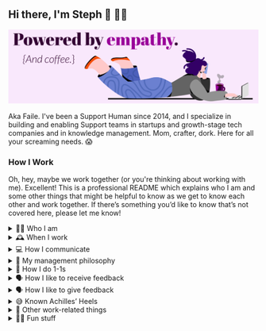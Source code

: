 ## Hi there, I'm Steph 👋 👩‍💻

<picture>
 <source media="(prefers-color-scheme: dark)" srcset="https://github.com/smlundberg/smlundberg/blob/update-readme/Twitter%20Cover%202%20(Woman%20Working)%20Github%20Header.png?raw=true">
 <source media="(prefers-color-scheme: light)" srcset="https://github.com/smlundberg/smlundberg/blob/update-readme/Twitter%20Cover%202%20(Woman%20Working)%20Github%20Header.png?raw=true">
 <img alt="Powered by empathy. And coffee." src="https://github.com/smlundberg/smlundberg/blob/update-readme/Twitter%20Cover%202%20(Woman%20Working)%20Github%20Header.png?raw=true">
</picture>

Aka Faile. I've been a Support Human since 2014, and I specialize in building and enabling Support teams in startups and growth-stage tech companies and in knowledge management. Mom, crafter, dork. Here for all your screaming needs. 😱

### How I Work

Oh, hey, maybe we work together (or you're thinking about working with me). Excellent! This is a professional README which explains who I am and some other things that might be helpful to know as we get to know each other and work together. If there’s something you’d like to know that’s not covered here, please let me know!

<details>
  <summary>👋🏼 Who I am</summary>

  You can call me **Steph** or **Faile** and my pronouns are **she/they**, with no particular preference for either so feel free to use either at any time.

  I’ve worked in Customer Support since 2014 for tech companies like Abstract, Jyve, Khan Academy and Shortcut, and prior to that in various general operations roles for the military, local government, and small businesses from around 2006. Currently I'm doing some writing and working as a support consultant for startup and growth-stage tech companies.

  Personally, I’m a military spouse (USAF) and we have 4 kids whose ages range from 6 to 16. Our home base is in west Michigan, so we divide our time between our house there and wherever my spouse happens to be stationed. We have a corgi named Dewey, who’s not the biggest fan of bows:

  ![4988F6A5-2BBC-4562-A22C-2DDE3781A5B5_2](https://github.com/smlundberg/smlundberg/assets/31993924/0bf15d17-cb47-4b83-b5c4-e417c9b91112)

  You can find me at my [website](https://www.smlundberg.com/) or at [LinkedIn](https://www.linkedin.com/in/smlundberg/) (although fair warning, I’m not the biggest fan of LinkedIn and update it only sporadically).
</details>

<details>
  <summary>🕰️ When I work</summary>

  I’m currently in Colorado, so I’m in US Mountain Time. My hours are very flexible, but I’m generally online between 0900 ET and 2000 ET. I’m not active that entire time, of course, but I’m generally very accessible during those hours.

  ![working](https://github.com/smlundberg/smlundberg/assets/31993924/54e36b04-eb20-430d-b242-94c8edbd8a50)
</details>

<details>
  <summary>💻 How I communicate</summary>

  For everyday conversations and urgent issues during regular hours (and assuming we're in a work Slack or community together), slack me! You should be able to find me by my name **Steph Lundberg** in any Slack of which I'm a member, and I encourage you to @-mention me if you need me.

  I like to default to having public conversations as much as possible when there’s a product, team, or learning question, but if you’re more comfortable with a private conversation please do DM me.

  For slower conversations and topics that need more deliberation, email me! My email address is steph@smlundberg.com. I check my email once or twice a day, so I often will not reply immediately to an email unless I know it’s coming, so keep that in mind when choosing this as a communication method.
    
  I tend to feel more settled if I have a direct line to the goings-on at work and around my communities, so I have Slack installed on my phone and do check it periodically during off-hours. Don’t be afraid to message me in Slack if it’s not business hours; If it’s urgent, I’ll respond as soon as I see it, and if it’s not, I’ll wait until the next business day. Either way, you won’t bother me. 
    
  Having said that, I’ll do my best to respect your private time and not message you during off-hours unless it’s absolutely necessary.
    
  **IMPORTANT NOTE:** I struggle with anxiety, so if you need to chat about something (especially in DMs), I’ve found it most helpful when the context / need is included in an initial message. 
    
  **For example:**
    
   - “hey, can we chat about managing the queue over the holidays when you have a moment?” = ✅ 😄 great, I understand what’s needed!
   - “hey can we chat when you have a moment?” = ❌ 😰 oh god I’m getting fired / you hate your job and you’re quitting / the AI apocalypse has begun, your consciousness was the first to be overwritten and I’m next

  ![ai_apocalypse](https://github.com/smlundberg/smlundberg/assets/31993924/60021b11-fb54-43ec-afc3-c8e16014ced4)
</details>

<details>
<summary>👥 My management philosophy</summary>

- **I strive toward a servant leadership approach.**
    
    This means that I think of my role as a manager is to enable my team to do their best work, remove any roadblocks in their way, provide opportunities for growth and excellence, and ensure their work is appropriately recognized and celebrated. It’s also a vital part of my job to understand my leadership team’s goals for our customers and execute their vision by guiding my team in achieving those goals.
    
- **I believe we’re a team of adults who are excited about the work we do.**
    
    I believe high-functioning teams know how to do their work independently and will communicate when they’re having trouble. If I have a concern (or if a team member has a concern), we’ll work together to address it in the moment and move on once we have. 
    
- **I believe that we’re a team of growing humans.**
    
    This means we’ll fail and make mistakes and that both are vital for growth and excellence. We’re all learning together and we’re all here to help each other. We can fix anything as a team, so don’t be afraid to reach out if you’re worried about a mistake or a failure (often individual failures are actually team failures in disguise, so that’s even less reason to be worried!).
    
- **I recognize my team as experts in their work.**
    
    This means that there are going to be a good many things that they know and I don’t. I value their input and understand that for us to be a high-functioning team, I’ll need their counsel and insight, and so I seek this as often as possible.
  
![good_people_who_give_a_shit](https://github.com/smlundberg/smlundberg/assets/31993924/ac972573-eba8-44fb-a148-c8ae68161ab8)
</details>

<details>
<summary>🏓 How I do 1-1s</summary>

If we have one-on-ones together, this is your time to talk about whatever you want to talk about. We _can_ talk about work, but we don’t have to. Use this time to get to know me, talk about anything that concerns you, ask for help, tell me a bad joke, give me a kid / cat / dog / pet brief, etc.

I also feel strongly that my job as a manager is to provide a safe space free of judgement or threat where you can be honest about how you feel and what you need. If you just need me to be a sounding board, I can do that. If you need to vent, I’m here for that too. If you need me to act on something, I will, but I won’t take action on or share anything you tell me unless you specifically give me permission to do so. 

(The only caveat to this if you share something that poses a risk to you or the company, in which case I’m duty-bound to take action; one example of a situation in which I have a duty to act would be if you were experiencing harassment of some kind from someone within the company.)

I do sometimes use these meetings to give you updates I think are important / helpful or to ask your opinion on something work-related, but I’ll do my best to keep those limited to just a few minutes.

I may also on occasion use 1-1s to provide feedback or have career / developmental conversations, but (unless it comes up organically) I try not to do this without your agreement ahead of time. In other words, those conversations can always be had separately if you’d like to preserve 1-1s as a place where you can relax and guide the conversation.
</details>

<details>
<summary>🗣️ How I like to receive feedback</summary>

I try to keep a growth mindset, so I’m always looking to learn and level up. That means that I want feedback, both positive and constructive!

Over the years, I’ve learned that certain communication methods make it easier for me to understand and absorb constructive feedback. 

**Here’s what works best for me:**

- ************************************************Send it in writing first.************************************************ Send the feedback via Slack or email first, and clearly indicate what the urgency of the feedback is — is this to help optimize my work? A minor correction? Critical but not job-ending? Serious enough that my job is at risk?
- **Schedule a meeting to talk about the feedback at a later time (if needed).** We may need to talk about the feedback one-on-one — that’s fine! It’s best if we schedule a meeting after I’ve had some time to understand and absorb the feedback. The time frame really depends on the seriousness of the feedback, so it could come a few hours or a few days later.

****************************************************************If you’re a direct report giving me feedback:**************************************************************** I still prefer to receive it in the framework above, and I want to hear from you!

[I’m stealing this bit from someone else’s README](https://docs.google.com/document/d/1rnnjBjdneEzJpq8VHtsMmThP5gpBQf0R9wbzEG7eW5k/edit#), as it’s fantastic: 

Three dimensions are required for people to continue to give each other feedback:

1. **Safety:** the *unlikelihood* of being punished for giving feedback - **should be high.**
2. **Effort:** the amount of work in order to give feedback, also known as "how much do we argue when people give us feedback?" - **should be low.**
3. **Benefit:** how likely is it that giving us feedback will materially impact our behavior? - **should be high.**

I’ll do my absolute best to do well in each of those dimensions, but please tell me if I’m not.

**One last thing:** I just want to acknowledge that giving feedback to a manager is inherently stressful because of how power works in organizations. If for some reason you don’t feel comfortable coming to me directly to give your feedback, please do talk to whomever in our org you feel comfortable speaking to with my blessing. You won’t hurt my feelings (and honestly, you shouldn’t be worrying about my feelings at all!) — the important thing is that you’re being heard.
</details>
<details>
  <summary>🗣️ How I like to give feedback</summary>

I’ll give positive feedback publicly (unless you tell me you prefer otherwise) as well as privately.

For constructive feedback, it depends. If it’s feedback on something that’s team or project related, I tend to default to public transparency. 

If it’s for a team member, I give that privately according to the team member’s preferences. If they haven’t communicated any preferences to me, I’ll follow the framework I give in the section above, which is 1) Written first, 2) One-on-one to discuss after the team member has had some time to absorb.

Just as I prefer for myself when I receive feedback, I’ll share feedback in the manner that works best for you - just let me know. 

Additionally, any feedback you receive from me will be delivered with:

1. **************A clear indication of its seriousness and urgency.************** I will make it obvious whether something is just an optimization of already good work, a minor adjustment or correction, a more critical problem that needs to be fixed in a certain amount of time, or if it’s a serious, immediate risk to your continued employment.
2. **A specific context.** I’ll be sure that the context around the feedback is clear and that I’m only referencing events / topics related to this specific bit of feedback.
3. **Empathy, confidence, and trust.** Empathy in this context means (at least to me) that I offer honesty, accountability, and understanding without disappointment or judgement. Something might need to change, but I don’t expect perfection, just growth. I believe in your skill, ability, and your potential, and I trust you to do your best.
</details>

<details>
<summary>😅 Known Achilles’ Heels</summary>

We all have them! (Note: this doesn’t excuse or justify them, I just like making them known.)

I have a tendency toward perfectionism, which means I can let unattainable perfection be the enemy of good or finished.

Relatedly, I sometimes have trouble asking for help, because I can feel like I should know everything or am letting people down if I say no. If you see me doing this, do us both a kindness and call me in on it.
</details>

<details>
<summary>💼 Other work-related things</summary>

- **I’m here to help you.**
    
    Whether you’re a member of my team, a colleague, my boss, etc., a big part of my job is to help. Are you having trouble figuring something out? Are you worried about something? Is there something you want to learn? Do you need a sounding board? Whatever it is, please reach out. My favorite thing about working is being a part of team!

    ![teamwork](https://github.com/smlundberg/smlundberg/assets/31993924/c46ec2de-d30c-48be-b12f-850fc293359d)
    
- **I’m a documentation junkie.**
    
    If we know things, we should share it! That means writing it down.
    
    No, seriously. WRITE DOWN ALL THE THINGS.
    
    ![write_it_down](https://github.com/smlundberg/smlundberg/assets/31993924/ffd25240-2607-4e51-8370-5d5f44d9b81b)
    
- **I love a good project plan.**
    
    I think of plans like guardrails, not marriages — you’re not committed to a plan once you write it. Plans are there to keep you from falling off the side of the cliff accidentally, but there’s plenty of room to move and even turn around if you need to change course. If you need help making a plan, I’m your person!

  ![plan](https://github.com/smlundberg/smlundberg/assets/31993924/c2e7e642-73c5-40c5-af1e-f5e2e26e469a)

- **I’m happy to hop into a co-working session whenever.**
    
    Sometimes you just need to shoot the breeze, or feel like you’re working next to someone else. I’m here for all of your watercooler / co-working needs — just let me know!

    ![work_together](https://github.com/smlundberg/smlundberg/assets/31993924/4396d3ca-b5f8-40bd-8130-070d3d7601e6)
</details>

<details>
<summary>💃🏼 Fun stuff</summary>

**spouse’s name:** Tim

**favorite food:** all of them (just kidding it’s chocolate)

**average number of letters in children’s names:** 8.5

**favorite beverage:** coffee

**number of Lundberg parents who can correctly spell their children’s names on the first try:** 0

**silly fact:** my nickname was grace in grade school because millennials have always had an excellent grasp of irony

**favorite movie genre:** even split between 90s romantic comedies and terrible action movies

**favorite sport:** see silly fact
</details>
